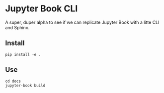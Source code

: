 # Jupyter Book CLI

A super, duper alpha to see if we can replicate Jupyter Book with a litte
CLI and Sphinx.

## Install

```
pip install -e .
```

## Use

```
cd docs
jupyter-book build
```
